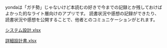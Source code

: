 yondaは「ガチ勢」じゃないけど本読むの好きで今までの記録とか残しておけばよかった的なライト層向けのアプリです。
読書状況や感想の記録ができたり、読書状況や感想を公開することで、他者とのコミュニケーションがとれます。

[システム設計.xlsx](https://github.com/saiki-m/yonda/files/14813944/default.xlsx)

[詳細設計書.xlsx](https://github.com/saiki-m/yonda/files/14813962/default.xlsx)

